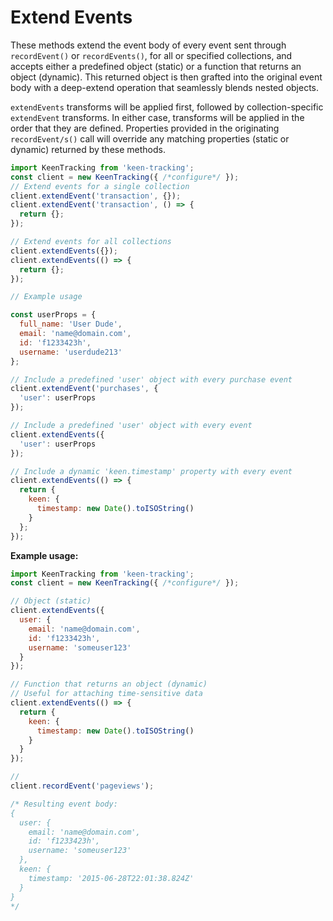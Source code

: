 # Extend Events

These methods extend the event body of every event sent through `recordEvent()` or `recordEvents()`, for all or specified collections, and accepts either a predefined object (static) or a function that returns an object (dynamic). This returned object is then grafted into the original event body with a deep-extend operation that seamlessly blends nested objects.

`extendEvents` transforms will be applied first, followed by collection-specific `extendEvent` transforms. In either case, transforms will be applied in the order that they are defined. Properties provided in the originating `recordEvent/s()` call will override any matching properties (static or dynamic) returned by these methods.

```javascript
import KeenTracking from 'keen-tracking';
const client = new KeenTracking({ /*configure*/ });
// Extend events for a single collection
client.extendEvent('transaction', {});
client.extendEvent('transaction', () => {
  return {};
});

// Extend events for all collections
client.extendEvents({});
client.extendEvents(() => {
  return {};
});

// Example usage

const userProps = {
  full_name: 'User Dude',
  email: 'name@domain.com',
  id: 'f1233423h',
  username: 'userdude213'
};

// Include a predefined 'user' object with every purchase event
client.extendEvent('purchases', {
  'user': userProps
});

// Include a predefined 'user' object with every event
client.extendEvents({
  'user': userProps
});

// Include a dynamic 'keen.timestamp' property with every event
client.extendEvents(() => {
  return {
    keen: {
      timestamp: new Date().toISOString()
    }
  };
});
```

**Example usage:**

```javascript
import KeenTracking from 'keen-tracking';
const client = new KeenTracking({ /*configure*/ });

// Object (static)
client.extendEvents({
  user: {
    email: 'name@domain.com',
    id: 'f1233423h',
    username: 'someuser123'
  }
});

// Function that returns an object (dynamic)
// Useful for attaching time-sensitive data
client.extendEvents(() => {
  return {
    keen: {
      timestamp: new Date().toISOString()
    }
  }
});

//
client.recordEvent('pageviews');

/* Resulting event body:
{
  user: {
    email: 'name@domain.com',
    id: 'f1233423h',
    username: 'someuser123'
  },
  keen: {
    timestamp: '2015-06-28T22:01:38.824Z'
  }
}
*/
```
